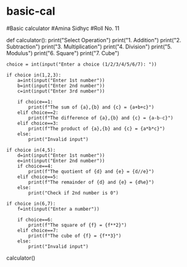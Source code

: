 # basic-cal
#Basic calculator
#Amina Sidhyc
#Roll No. 11

def calculator():
    print("Select Operation")
    print("1. Addition")
    print("2. Subtraction")
    print("3. Multiplication")
    print("4. Division")
    print("5. Modulus")
    print("6. Square")
    print("7. Cube")

    choice = int(input("Enter a choice (1/2/3/4/5/6/7): "))

    if choice in(1,2,3):
        a=int(input("Enter 1st number"))
        b=int(input("Enter 2nd number"))
        c=int(input("Enter 3rd number"))

        if choice==1:
            print(f"The sum of {a},{b} and {c} = {a+b+c}")
        elif choice==2:
            print(f"The difference of {a},{b} and {c} = {a-b-c}")
        elif choice==3:
            print(f"The product of {a},{b} and {c} = {a*b*c}")
        else:
            print("Invalid input")
        
    if choice in(4,5):
        d=int(input("Enter 1st number"))
        e=int(input("Enter 2nd number"))
        if choice==4:
            print(f"The quotient of {d} and {e} = {d//e}")
        elif choice==5:
            print(f"The remainder of {d} and {e} = {d%e}") 
        else:
            print("Check if 2nd number is 0")
        
    if choice in(6,7):
        f=int(input("Enter a number"))

        if choice==6:
            print(f"The square of {f} = {f**2}")
        elif choice==7:
            print(f"The cube of {f} = {f**3}")
        else:
            print("Invalid input")
calculator()
        
